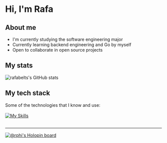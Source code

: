 # Hi, I'm Rafa
## About me
- I'm currently studying the software engineering major
- Currently learning backend engineering and Go by myself
- Open to collaborate in open source projects
## My stats
![rafabelts's GitHub stats](https://github-readme-stats.vercel.app/api?username=rafabelts&show_icons=true&hide_border=true&line_height=20&theme=github_dark)


## My tech stack
Some of the technologies that I know and use:</br></br>
[![My Skills](https://skillicons.dev/icons?i=js,ts,react,nodejs,figma,git,github,python,vim&theme=dark)](https://skillicons.dev)</br></br>


----
[![@rphi's Holopin board](https://holopin.io/api/user/board?user=rafabelts)](https://holopin.io/@rafabelts)
